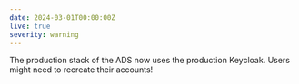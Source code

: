 ```yaml
---
date: 2024-03-01T00:00:00Z
live: true
severity: warning
---
```


The production stack of the ADS now uses the production Keycloak. Users might need to recreate their accounts!
